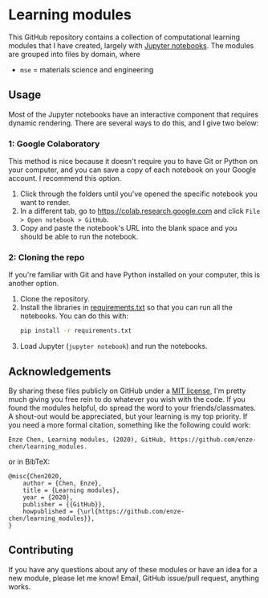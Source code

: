 # Learning modules
This GitHub repository contains a collection of computational learning modules that I have created, largely with [Jupyter notebooks](https://jupyter.org). The modules are grouped into files by domain, where   

- `mse` = materials science and engineering


## Usage
Most of the Jupyter notebooks have an interactive component that requires dynamic rendering. There are several ways to do this, and I give two below:

### 1: Google Colaboratory
This method is nice because it doesn't require you to have Git or Python on your computer, and you can save a copy of each notebook on your Google account. I recommend this option.

1. Click through the folders until you've opened the specific notebook you want to render.   
1. In a different tab, go to https://colab.research.google.com and click `File > Open notebook > GitHub`.   
1. Copy and paste the notebook's URL into the blank space and you should be able to run the notebook.

### 2: Cloning the repo
If you're familiar with Git and have Python installed on your computer, this is another option.   

1. Clone the repository.   
1. Install the libraries in [requirements.txt](requirements.txt) so that you can run all the notebooks. You can do this with:
    ```bash
    pip install -r requirements.txt 
    ```   
1. Load Jupyter (`jupyter notebook`) and run the notebooks.   


## Acknowledgements
By sharing these files publicly on GitHub under a [MIT license](LICENSE), I'm pretty much giving you free rein to do whatever you wish with the code. If you found the modules helpful, do spread the word to your friends/classmates. A shout-out would be appreciated, but your learning is my top priority. If you need a more formal citation, something like the following could work:   

```
Enze Chen, Learning modules, (2020), GitHub, https://github.com/enze-chen/learning_modules.
```

or in BibTeX:   

```
@misc{Chen2020,
    author = {Chen, Enze},
    title = {Learning modules},
    year = {2020},
    publisher = {{GitHub}},
    howpublished = {\url{https://github.com/enze-chen/learning_modules}},
}
```

## Contributing
If you have any questions about any of these modules or have an idea for a new module, please let me know! Email, GitHub issue/pull request, anything works.
